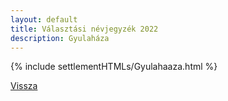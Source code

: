 ```yaml
---
layout: default
title: Választási névjegyzék 2022
description: Gyulaháza
---
```


{% include settlementHTMLs/Gyulahaaza.html %}

[Vissza](./)
